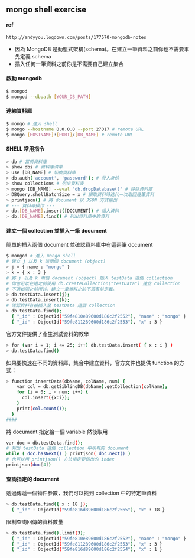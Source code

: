 ## mongo shell exercise
#### ref
```
http://andyyou.logdown.com/posts/177570-mongodb-notes
```
- 因為 MongoDB 是動態式架構(schema)。在建立一筆資料之前你也不需要事先定義 schema
- 插入任何一筆資料之前你是不需要自己建立集合

#### 啟動 mongodb  
```sh
$ mongod
$ mongod --dbpath [YOUR_DB_PATH]
```
#### 連線資料庫
```sh
$ mongo # 進入 shell
$ mongo --hostname 0.0.0.0 --port 27017 # remote URL
$ mongo [HOSTNAME]:[PORT]/[DB_NAME] # remote URL
```
#### SHELL 常用指令
```sh
> db # 當前資料庫
> show dbs # 資料庫清單
> use [DB_NAME] # 切換資料庫
> db.auth('account', 'password'); # 登入身份
> show collections # 列出資料表
> mongo [DB_NAME] --eval "db.dropDatabase()" # 移除資料庫
> DBQuery.shellBatchSize = x # 讀取資料時迭代一次取回幾筆資料
> printjson() # 將 document 以 JSON 方式輸出
# --- 資料庫操作 ---
> db.[DB_NAME].insert([DOCUMENT]) # 插入資料
> db.[DB_NAME].find() # 列出資料庫中的資料
```
#### 建立一個 collection 並插入一筆 document
簡單的插入兩個 document 並確認資料庫中有這兩筆 document
```sh
$ mongod # 進入 mongo shell
# 建立 j 以及 k 這兩個 document (object)
> j = { name : "mongo" }
> k = { x : 3 }
# 將 j 以及 k 兩個 document (object) 插入 testData 這個 collection
# 你也可以在這之前使用 db.createCollection("testData") 建立 collection
# 不過如同之前所述，建立一筆資料之前不須事前定義。
> db.testData.insert(j);
> db.testData.insert(k);
# 確認資料有被插入至 testData 這個 collection
> db.testData.find();
  { "_id" : ObjectId("59fe810e89600d186c2f2552"), "name" : "mongo" }
  { "_id" : ObjectId("59fe811289600d186c2f2553"), "x" : 3 }
```  
官方文件提供了產生測試資料的教學
```sh
> for (var i = 1; i <= 25; i++) db.testData.insert( { x : i } )
> db.testData.find()
```
如果要快速在不同的資料庫，集合中建立資料，官方文件也提供 function 的方式：
```sh
> function insertData(dbName, colName, num) {
    var col = db.getSiblingDB(dbName).getCollection(colName);
    for (i = 0; i < num; i++) {
      col.insert({x:i});
    }
    print(col.count());
  }
####
```
將 document 指定給一個 variable 然後取用
```sh
var doc = db.testData.find();
# 列出 testData 這個 collection 中所有的 document
while ( doc.hasNext() ) printjson( doc.next() )
# 也可以用 printjson() 方法指定要印出的 index
printjson(doc[4])
```
#### 查詢指定的 document
透過傳遞一個物件參數，我們可以找到 collection 中的特定筆資料
```sh
> db.testData.find({ x : 18 });
  { "_id" : ObjectId("59fe816d89600d186c2f2565"), "x" : 18 }
```
限制查詢回傳的資料數量
```sh
> db.testData.find().limit(3);
  { "_id" : ObjectId("59fe810e89600d186c2f2552"), "name" : "mongo" }
  { "_id" : ObjectId("59fe811289600d186c2f2553"), "x" : 3 }
  { "_id" : ObjectId("59fe816d89600d186c2f2554"), "x" : 1 }
```
